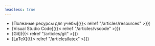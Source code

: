 ```yaml
---
headless: true
---
```


- [Полезные ресурсы для учёбы]({{< relref "/articles/resources" >}})
- [Visual Studio Code]({{< relref "/articles/vscode" >}})
- [Git]({{< relref "/articles/git" >}})
- [LaTeX]({{< relref "/articles/latex" >}})
